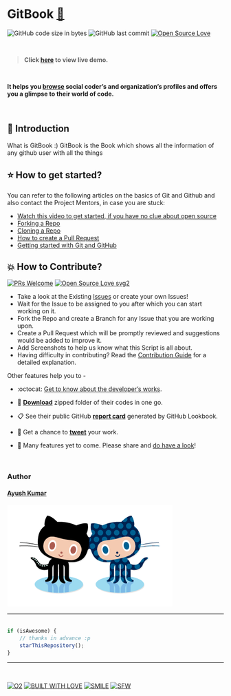 # GitBook  [:mag_right:](https://ayush7614.github.io/GitBook/)

![GitHub code size in bytes](https://img.shields.io/github/languages/code-size/Ayush7614/GitBook?logo=github) ![GitHub last commit](https://img.shields.io/github/last-commit/Ayush7614/GitBook?logo=github) [![Open Source Love](https://badges.frapsoft.com/os/v2/open-source.svg?v=103)](https://github.com/Ayush7614)

<br>


> **Click [here](https://ayush7614.github.io/GitBook/) to view live demo.**

<br>

**It helps you [browse](https://github.com/Ayush7614/GitBook) social coder’s and organization’s profiles and offers you a glimpse to their world of code.**

<br>


## 📌 Introduction

What is GitBook :) GitBook is the Book which shows all the information of any github user with all the things

## ⭐ How to get started?

You can refer to the following articles on the basics of Git and Github and also contact the Project Mentors, in case you are stuck:

- [Watch this video to get started, if you have no clue about open source](https://youtu.be/SL5KKdmvJ1U)
- [Forking a Repo](https://help.github.com/en/github/getting-started-with-github/fork-a-repo)
- [Cloning a Repo](https://help.github.com/en/desktop/contributing-to-projects/creating-a-pull-request)
- [How to create a Pull Request](https://opensource.com/article/19/7/create-pull-request-github)
- [Getting started with Git and GitHub](https://towardsdatascience.com/getting-started-with-git-and-github-6fcd0f2d4ac6)

## 💥 How to Contribute?

[![PRs Welcome](https://img.shields.io/badge/PRs-welcome-brightgreen.svg?style=flat-square)](http://makeapullrequest.com)
[![Open Source Love svg2](https://badges.frapsoft.com/os/v2/open-source.svg?v=103)](https://github.com/ellerbrock/open-source-badges/)

- Take a look at the Existing [Issues](https://github.com/Ayush7614/GitBook/issues) or create your own Issues!
- Wait for the Issue to be assigned to you after which you can start working on it.
- Fork the Repo and create a Branch for any Issue that you are working upon.
- Create a Pull Request which will be promptly reviewed and suggestions would be added to improve it.
- Add Screenshots to help us know what this Script is all about.
- Having difficulty in contributing? Read the [Contribution Guide](https://github.com/Ayush7614/GitBook/blob/main/CONTRIBUTING.md) for a detailed explanation.


Other features help you to -

- :octocat: [Get to know about the developer’s works](https://github.com/Ayush7614/GitBook).
 
- :file_folder: **[Download](https://github.com/Ayush7614/GitBook)** zipped folder of their codes in one go.
 
- :clipboard: See their public GitHub **[report card](https://github.com/Ayush7614/GitBook)** generated by GitHub Lookbook.
 
- :rocket: Get a chance to **[tweet](https://github.com/Ayush7614/GitBook)** your work.
 
- :construction: Many features yet to come. Please share and [do have a look](https://ayush7614.github.io/GitBook/)!

<br>

### Author


#### [Ayush Kumar](https://www.linkedin.com/in/ayush-kumar-%F0%9F%87%AE%F0%9F%87%B3-984443191/)


[![octocat](./demo/forkit.gif)](https://ayush7614.github.io/GitBook/)

---------

```javascript

if (isAwesome) {
    // thanks in advance :p
    starThisRepository();
}

```

-----------

<br>

[![O2](https://forthebadge.com/images/badges/powered-by-oxygen.svg)](https://github.com/Ayush7614) [![BUILT WITH LOVE](https://forthebadge.com/images/badges/built-with-love.svg)](https://github.com/Ayush7614)  [![SMILE](https://forthebadge.com/images/badges/makes-people-smile.svg)](https://github.com/Ayush7614) [![SFW](https://forthebadge.com/images/badges/kinda-sfw.svg)](https://github.com/Ayush7614)

